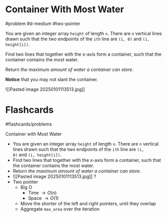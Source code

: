 # Container With Most Water
#problem #d-medium #two-pointer

You are given an integer array `height` of length `n`. There are `n` vertical lines drawn such that the two endpoints of the `ith` line are `(i, 0)` and `(i, height[i])`.

Find two lines that together with the x-axis form a container, such that the container contains the most water.

Return _the maximum amount of water a container can store_.

**Notice** that you may not slant the container.

![[Pasted image 20250101113513.jpg]]

# Flashcards
#flashcards/problems 

Container with Most Water
- You are given an integer array `height` of length `n`. There are `n` vertical lines drawn such that the two endpoints of the `ith` line are `(i, 0)` and `(i, height[i])`.
- Find two lines that together with the x-axis form a container, such that the container contains the most water.
- Return _the maximum amount of water a container can store_.
- ![[Pasted image 20250101113513.jpg]]
?
- Two pointer
	- Big O
		- Time $\to O(n)$
		- Space $\to O(1)$
	- Move the shorter of the left and right pointers, until they overlap
	- Aggregate `max_area` over the iteration